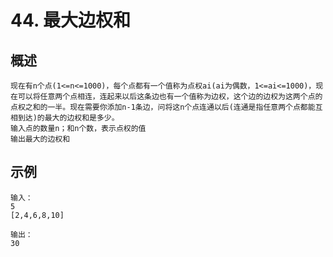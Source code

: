 # 44. 最大边权和

## 概述
```text
现在有n个点(1<=n<=1000)，每个点都有一个值称为点权ai(ai为偶数，1<=ai<=1000)，现在可以将任意两个点相连，连起来以后这条边也有一个值称为边权，这个边的边权为这两个点的点权之和的一半。现在需要你添加n-1条边，问将这n个点连通以后(连通是指任意两个点都能互相到达)的最大的边权和是多少。
输入点的数量n；和n个数，表示点权的值
输出最大的边权和
```

## 示例
```text
输入：
5
[2,4,6,8,10]

输出：
30
```